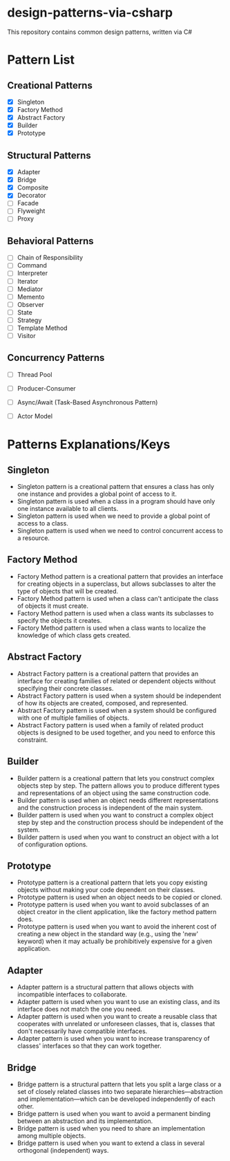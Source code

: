 # design-patterns-via-csharp
This repository contains common design patterns, written via C#

# Pattern List
## Creational Patterns
- [x] Singleton
- [x] Factory Method
- [x] Abstract Factory
- [x] Builder
- [x] Prototype

## Structural Patterns
- [x] Adapter
- [x] Bridge
- [x] Composite
- [x] Decorator
- [ ] Facade
- [ ] Flyweight
- [ ] Proxy

## Behavioral Patterns
- [ ] Chain of Responsibility
- [ ] Command
- [ ] Interpreter
- [ ] Iterator
- [ ] Mediator
- [ ] Memento
- [ ] Observer
- [ ] State
- [ ] Strategy
- [ ] Template Method
- [ ] Visitor

## Concurrency Patterns
- [ ] Thread Pool
- [ ] Producer-Consumer
- [ ] Async/Await (Task-Based Asynchronous Pattern)
- [ ] Actor Model


# Patterns Explanations/Keys
## Singleton
- Singleton pattern is a creational pattern that ensures a class has only one instance and provides a global point of access to it.
- Singleton pattern is used when a class in a program should have only one instance available to all clients.
- Singleton pattern is used when we need to provide a global point of access to a class.
- Singleton pattern is used when we need to control concurrent access to a resource.

## Factory Method
- Factory Method pattern is a creational pattern that provides an interface for creating objects in a superclass, but allows subclasses to alter the type of objects that will be created.
- Factory Method pattern is used when a class can't anticipate the class of objects it must create.
- Factory Method pattern is used when a class wants its subclasses to specify the objects it creates.
- Factory Method pattern is used when a class wants to localize the knowledge of which class gets created.

## Abstract Factory
- Abstract Factory pattern is a creational pattern that provides an interface for creating families of related or dependent objects without specifying their concrete classes.
- Abstract Factory pattern is used when a system should be independent of how its objects are created, composed, and represented.
- Abstract Factory pattern is used when a system should be configured with one of multiple families of objects.
- Abstract Factory pattern is used when a family of related product objects is designed to be used together, and you need to enforce this constraint.

## Builder
- Builder pattern is a creational pattern that lets you construct complex objects step by step. The pattern allows you to produce different types and representations of an object using the same construction code.
- Builder pattern is used when an object needs different representations and the construction process is independent of the main system.
- Builder pattern is used when you want to construct a complex object step by step and the construction process should be independent of the system.
- Builder pattern is used when you want to construct an object with a lot of configuration options.

## Prototype
- Prototype pattern is a creational pattern that lets you copy existing objects without making your code dependent on their classes.
- Prototype pattern is used when an object needs to be copied or cloned.
- Prototype pattern is used when you want to avoid subclasses of an object creator in the client application, like the factory method pattern does.
- Prototype pattern is used when you want to avoid the inherent cost of creating a new object in the standard way (e.g., using the 'new' keyword) when it may actually be prohibitively expensive for a given application.

## Adapter
- Adapter pattern is a structural pattern that allows objects with incompatible interfaces to collaborate.
- Adapter pattern is used when you want to use an existing class, and its interface does not match the one you need.
- Adapter pattern is used when you want to create a reusable class that cooperates with unrelated or unforeseen classes, that is, classes that don't necessarily have compatible interfaces.
- Adapter pattern is used when you want to increase transparency of classes' interfaces so that they can work together.

## Bridge
- Bridge pattern is a structural pattern that lets you split a large class or a set of closely related classes into two separate hierarchies—abstraction and implementation—which can be developed independently of each other.
- Bridge pattern is used when you want to avoid a permanent binding between an abstraction and its implementation.
- Bridge pattern is used when you need to share an implementation among multiple objects.
- Bridge pattern is used when you want to extend a class in several orthogonal (independent) ways.